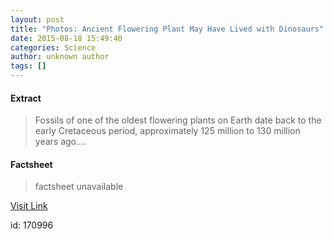 ```yaml
---
layout: post
title: "Photos: Ancient Flowering Plant May Have Lived with Dinosaurs"
date: 2015-08-18 15:49:40
categories: Science
author: unknown author
tags: []
---
```



#### Extract
>Fossils of one of the oldest flowering plants on Earth date back to the early Cretaceous period, approximately 125 million to 130 million years ago....

#### Factsheet
>factsheet unavailable

[Visit Link](http://www.livescience.com/51898-ancient-flowering-plant-photos.html)

id:  170996


